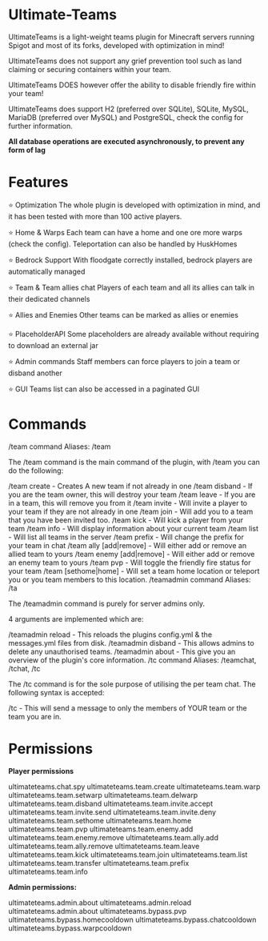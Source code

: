 # Ultimate-Teams
UltimateTeams is a light-weight teams plugin for Minecraft servers running Spigot and most of its forks, developed with optimization in mind!

UltimateTeams does not support any grief prevention tool such as land claiming or securing containers within your team.

UltimateTeams DOES however offer the ability to disable friendly fire within your team!

UltimateTeams does support H2 (preferred over SQLite), SQLite, MySQL, MariaDB (preferred over MySQL) and PostgreSQL, check the config for further information.

**All database operations are executed asynchronously, to prevent any form of lag**

# Features

⭐ Optimization
The whole plugin is developed with optimization in mind, and it has been tested with more than 100 active players.

⭐ Home & Warps
Each team can have a home and one ore more warps (check the config). Teleportation can also be handled by HuskHomes

⭐ Bedrock Support
With floodgate correctly installed, bedrock players are automatically managed

⭐ Team & Team allies chat
Players of each team and all its allies can talk in their dedicated channels

⭐ Allies and Enemies
Other teams can be marked as allies or enemies

⭐ PlaceholderAPI
Some placeholders are already available without requiring to download an external jar

⭐ Admin commands
Staff members can force players to join a team or disband another

⭐ GUI
Teams list can also be accessed in a paginated GUI

# Commands

/team command
Aliases: /team

The /team command is the main command of the plugin, with /team you can do the following:

/team create <name> - Creates A new team if not already in one
/team disband - If you are the team owner, this will destroy your team
/team leave - If you are in a team, this will remove you from it
/team invite <player> - Will invite a player to your team if they are not already in one
/team join - Will add you to a team that you have been invited too.
/team kick <player> - Will kick a player from your team
/team info - Will display information about your current team
/team list - Will list all teams in the server
/team prefix <prefix> - Will change the prefix for your team in chat
/team ally [add|remove] <team-name> - Will either add or remove an allied team to yours
/team enemy [add|remove] <team-name> - Will either add or remove an enemy team to yours
/team pvp - Will toggle the friendly fire status for your team
/team [sethome|home] - Will set a team home location or teleport you or you team members to this location.
/teamadmin command
Aliases: /ta

The /teamadmin command is purely for server admins only.

4 arguments are implemented which are:

/teamadmin reload - This reloads the plugins config.yml & the messages.yml files from disk.
/teamadmin disband <team-name> - This allows admins to delete any unauthorised teams.
/teamadmin about - This give you an overview of the plugin's core information.
/tc command
Aliases: /teamchat, /tchat, /tc

The /tc command is for the sole purpose of utilising the per team chat. The following syntax is accepted:

/tc <message> - This will send a message to only the members of YOUR team or the team you are in.

# Permissions
 
**Player permissions**

ultimateteams.chat.spy
ultimateteams.team.create
ultimateteams.team.warp
ultimateteams.team.setwarp
ultimateteams.team.delwarp
ultimateteams.team.disband
ultimateteams.team.invite.accept
ultimateteams.team.invite.send
ultimateteams.team.invite.deny
ultimateteams.team.sethome
ultimateteams.team.home
ultimateteams.team.pvp
ultimateteams.team.enemy.add
ultimateteams.team.enemy.remove
ultimateteams.team.ally.add
ultimateteams.team.ally.remove
ultimateteams.team.leave
ultimateteams.team.kick
ultimateteams.team.join
ultimateteams.team.list
ultimateteams.team.transfer
ultimateteams.team.prefix
ultimateteams.team.info

**Admin permissions:**

ultimateteams.admin.about
ultimateteams.admin.reload
ultimateteams.admin.about
ultimateteams.bypass.pvp
ultimateteams.bypass.homecooldown
ultimateteams.bypass.chatcooldown
ultimateteams.bypass.warpcooldown
